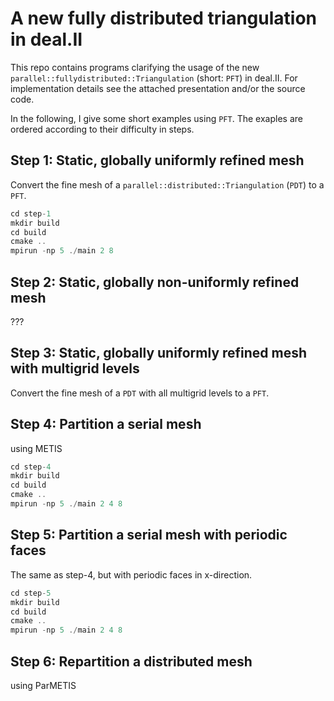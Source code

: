 # A new fully distributed triangulation in deal.II

This repo contains programs clarifying the usage of the new `parallel::fullydistributed::Triangulation` (short: `PFT`)
in deal.II. For implementation details see the attached presentation and/or the source code.

In the following, I give some short examples using `PFT`. The exaples are ordered according to their difficulty in 
steps.

## Step 1: Static, globally uniformly refined mesh

Convert the fine mesh of a `parallel::distributed::Triangulation` (`PDT`) to a `PFT`.

```cpp
cd step-1
mkdir build
cd build
cmake ..
mpirun -np 5 ./main 2 8
```

## Step 2: Static, globally non-uniformly refined mesh 

???

## Step 3: Static, globally uniformly refined mesh with multigrid levels

Convert the fine mesh of a `PDT` with all multigrid levels to a `PFT`.

## Step 4: Partition a serial mesh 

using METIS

```cpp
cd step-4
mkdir build
cd build
cmake ..
mpirun -np 5 ./main 2 4 8
```

## Step 5: Partition a serial mesh with periodic faces

The same as step-4, but with periodic faces in x-direction.

```cpp
cd step-5 
mkdir build
cd build
cmake ..
mpirun -np 5 ./main 2 4 8
```

## Step 6: Repartition a distributed mesh

 using ParMETIS


